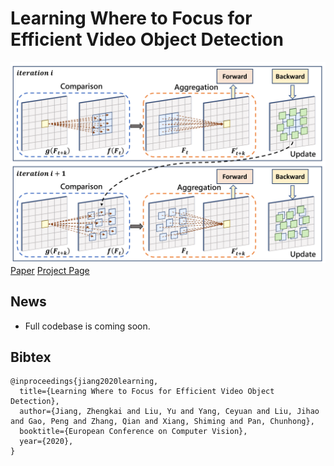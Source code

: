 # Learning Where to Focus for Efficient Video Object Detection

![image](./docs/figures/lsts.png)
[Paper](https://arxiv.org/pdf/1911.05253.pdf)
[Project Page](https://jiangzhengkai.github.io/LSTS/)

## News
- Full codebase is coming soon.


## Bibtex
```
@inproceedings{jiang2020learning,
  title={Learning Where to Focus for Efficient Video Object Detection},
  author={Jiang, Zhengkai and Liu, Yu and Yang, Ceyuan and Liu, Jihao and Gao, Peng and Zhang, Qian and Xiang, Shiming and Pan, Chunhong},
  booktitle={European Conference on Computer Vision},
  year={2020},
}
```
